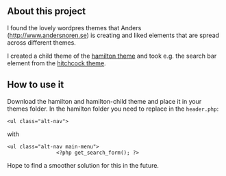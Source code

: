 ## About this project
I found the lovely wordpres themes that Anders (http://www.andersnoren.se) is creating and liked elements that are spread across different themes.

I created a child theme of the [hamilton theme](http://www.andersnoren.se/teman/hamilton-wordpress-theme/) and took e.g. the search bar element from the [hitchcock theme](http://www.andersnoren.se/teman/hitchcock-wordpress-theme/).

## How to use it
Download the hamilton and hamilton-child theme and place it in your themes folder.
In the hamilton folder you need to replace in the ```header.php```:



```
<ul class="alt-nav">
```

with

```
<ul class="alt-nav main-menu">
				<?php get_search_form(); ?>
```

Hope to find a smoother solution for this in the future.
